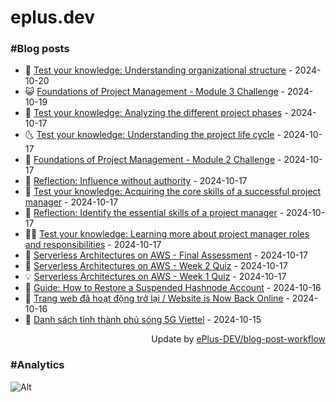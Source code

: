 # eplus.dev

### #Blog posts

<!-- BLOG-POST-LIST:START -->
 - 🧰 [Test your knowledge: Understanding organizational structure](https://eplus.dev/test-your-knowledge-understanding-organizational-structure) - 2024-10-20
 - 😺 [Foundations of Project Management - Module 3 Challenge](https://eplus.dev/foundations-of-project-management-module-3-challenge) - 2024-10-19
 - 🗽 [Test your knowledge: Analyzing the different project phases](https://eplus.dev/test-your-knowledge-analyzing-the-different-project-phases) - 2024-10-17
 - 🌜 [Test your knowledge: Understanding the project life cycle](https://eplus.dev/test-your-knowledge-understanding-the-project-life-cycle) - 2024-10-17
 - 📝 [Foundations of Project Management - Module 2 Challenge](https://eplus.dev/foundations-of-project-management-module-2-challenge) - 2024-10-17
 - 🚀 [Reflection: Influence without authority](https://eplus.dev/reflection-influence-without-authority) - 2024-10-17
 - 💼 [Test your knowledge: Acquiring the core skills of a successful project manager](https://eplus.dev/test-your-knowledge-acquiring-the-core-skills-of-a-successful-project-manager) - 2024-10-17
 - 🦣 [Reflection: Identify the essential skills of a project manager](https://eplus.dev/reflection-identify-the-essential-skills-of-a-project-manager) - 2024-10-17
 - 👨‍🏫 [Test your knowledge: Learning more about project manager roles and responsibilities](https://eplus.dev/test-your-knowledge-learning-more-about-project-manager-roles-and-responsibilities) - 2024-10-17
 - 🔭 [Serverless Architectures on AWS - Final Assessment](https://eplus.dev/serverless-architectures-on-aws-final-assessment) - 2024-10-17
 - 🤡 [Serverless Architectures on AWS - Week 2 Quiz](https://eplus.dev/serverless-architectures-on-aws-week-2-quiz) - 2024-10-17
 - 💡 [Serverless Architectures on AWS - Week 1 Quiz](https://eplus.dev/serverless-architectures-on-aws-week-1-quiz) - 2024-10-17
 - 🦣 [Guide: How to Restore a Suspended Hashnode Account](https://eplus.dev/guide-how-to-restore-a-suspended-hashnode-account) - 2024-10-16
 - 💪 [Trang web đã hoạt động trở lại / Website is Now Back Online](https://eplus.dev/trang-web-da-hoat-dong-tro-lai-website-is-now-back-online) - 2024-10-16
 - 🤡 [Danh sách tỉnh thành phủ sóng 5G Viettel](https://eplus.dev/danh-sach-tinh-thanh-phu-song-5g-viettel) - 2024-10-15<!-- BLOG-POST-LIST:END -->

<div align="right">
  Update by <a target="_blank"
    href="https://github.com/ePlus-DEV/blog-post-workflow">ePlus-DEV/blog-post-workflow</a>
</div>

### #Analytics
![Alt](https://repobeats.axiom.co/api/embed/9990f7cddfbad8d834990b10ccad05f81ac1096f.svg "Repobeats analytics image")
